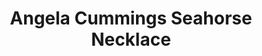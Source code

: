 ---
title: Angela Cummings Seahorse Necklace
description: |
  An opera-length strand of 58 Baroque Pearls is finished with an exquisitely rendered, sculpted seahorse. Whether you choose to wear this stunning necklace looped in a double strand or as a single strand, you'll want to arrange it so everyone can see the extraordinary clasp.
specs: |
  13.0 - 9.7mm Baroque South Sea Pearls with 1.94 carats of White Diamonds, set in Platinum and 18K Yellow Gold.
images:
  - angela-cummings-for-assael-seahorse-necklace.png
category: Angela Cummings
tags:
  - necklaces
---